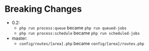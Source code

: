 # Breaking Changes #

* 0.2: 
    * `php run process:queue` became `php run queued-jobs`
    * `php run process:schedule` became `php run scheduled-jobs`
* master:
    * `config/routes/[area].php` became `config/[area]/routes.php` 